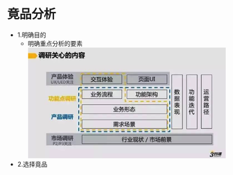 # 竟品分析
- 1.明确目的
    - 明确重点分析的要素  
    ![调研内容](https://github.com/PeiShang/Product-Development/blob/master/src/img/调研内容.png)  
- 2.选择竟品  
